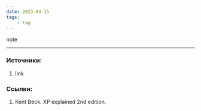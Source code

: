 ```yaml
---
date: 2023-04-15
tags:
    - tag
---
```


note

---

### Источники:
1. link

### Ссылки:
1. Kent Beck. XP explained 2nd edition.